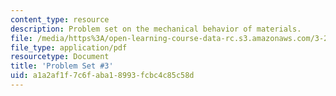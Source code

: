 ```yaml
---
content_type: resource
description: Problem set on the mechanical behavior of materials.
file: /media/https%3A/open-learning-course-data-rc.s3.amazonaws.com/3-22-mechanical-behavior-of-materials-spring-2008/a1a2af1f7c6faba18993fcbc4c85c58d_ps3.pdf
file_type: application/pdf
resourcetype: Document
title: 'Problem Set #3'
uid: a1a2af1f-7c6f-aba1-8993-fcbc4c85c58d
---
```

